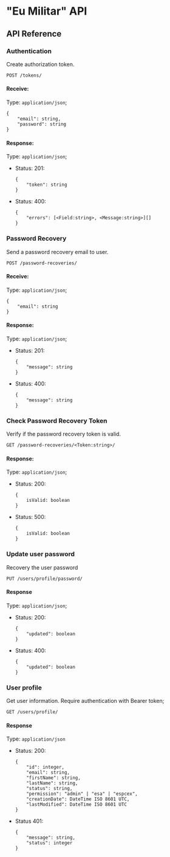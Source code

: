 # "Eu Militar" API

## API Reference

### Authentication

Create authorization token.

    POST /tokens/

#### Receive:

Type: `application/json`;

```
{
    "email": string,
    "password": string
}
```

#### Response:

Type: `application/json`;

- Status: 201:
  ```
  {
      "token": string
  }
  ```
- Status: 400:
  ```
  {
      "errors": [<Field:string>, <Message:string>][]
  }
  ```

### Password Recovery

Send a password recovery email to user.

    POST /password-recoveries/

#### Receive:

Type: `application/json`;

```
{
    "email": string
}
```

#### Response:

Type: `application/json`;

- Status: 201:
  ```
  {
      "message": string
  }
  ```
- Status: 400:
  ```
  {
      "message": string
  }
  ```

### Check Password Recovery Token

Verify if the password recovery token is valid.

    GET /password-recoveries/<Token:string>/

#### Response:

Type: `application/json`;

- Status: 200:
  ```
  {
      isValid: boolean
  }
  ```
- Status: 500:
  ```
  {
      isValid: boolean
  }
  ```

### Update user password

Recovery the user password

    PUT /users/profile/password/

#### Response

Type: `application/json`;

- Status: 200:

  ```
  {
      "updated": boolean
  }
  ```

- Status: 400:

    ```
    {
        "updated": boolean
    }
    ```
### User profile
Get user information. Require authentication with Bearer token;

    GET /users/profile/

#### Response
Type: `application/json`

- Status: 200:
    ```
    {
        "id": integer,
        "email": string,
        "firstName": string,
        "lastName": string,
        "status": string,
        "permission": "admin" | "esa" | "espcex",
        "creationDate": DateTime ISO 8601 UTC,
        "lastModified": DateTime ISO 8601 UTC
    }   
    ```
- Status 401:
    ```
    {
        "message": string,
        "status": integer
    }
    ```